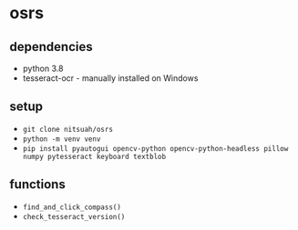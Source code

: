 # osrs

## dependencies

- python 3.8
- tesseract-ocr - manually installed on Windows

## setup

- `git clone nitsuah/osrs`
- `python -m venv venv`
- `pip install pyautogui opencv-python opencv-python-headless pillow numpy pytesseract keyboard textblob`

## functions

- `find_and_click_compass()`
- `check_tesseract_version()`

